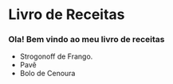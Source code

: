 # Livro de Receitas

### Ola! Bem vindo ao meu livro de receitas

 - Strogonoff de Frango.
 - Pavê
 - Bolo de Cenoura

